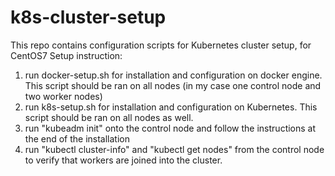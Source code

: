 # k8s-cluster-setup

This repo contains configuration scripts for Kubernetes cluster setup, for CentOS7
Setup instruction:
 1) run docker-setup.sh for installation and configuration on docker engine. This script should be ran on all nodes (in my case one control node and two worker nodes) 
 2) run k8s-setup.sh for installation and configuration on Kubernetes. This script should be ran on all nodes as well.
 3) run "kubeadm init" onto the control node and follow the instructions at the end of the installation
 4) run "kubectl cluster-info" and "kubectl get nodes" from the control node to verify that workers are joined into the cluster.
   
